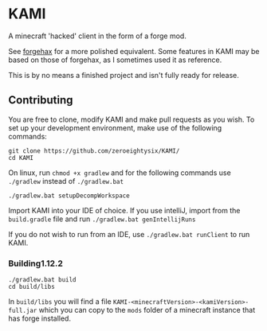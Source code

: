 # KAMI

A minecraft 'hacked' client in the form of a forge mod.

See [forgehax](https://github.com/fr1kin/forgehax) for a more polished equivalent. Some features in KAMI may be based on those of forgehax, as I sometimes used it as reference.

This is by no means a finished project and isn't fully ready for release.

## Contributing

You are free to clone, modify KAMI and make pull requests as you wish. To set up your development environment, make use of the following commands:

```
git clone https://github.com/zeroeightysix/KAMI/
cd KAMI
```

On linux, run `chmod +x gradlew` and for the following commands use `./gradlew` instead of `./gradlew.bat`

```
./gradlew.bat setupDecompWorkspace
```
Import KAMI into your IDE of choice. If you use intelliJ, import from the `build.gradle` file and run `./gradlew.bat genIntellijRuns`

If you do not wish to run from an IDE, use `./gradlew.bat runClient` to run KAMI.

### Building1.12.2

```
./gradlew.bat build
cd build/libs
```
In `build/libs` you will find a file `KAMI-<minecraftVersion>-<kamiVersion>-full.jar` which you can copy to the `mods` folder of a minecraft instance that has forge installed.
